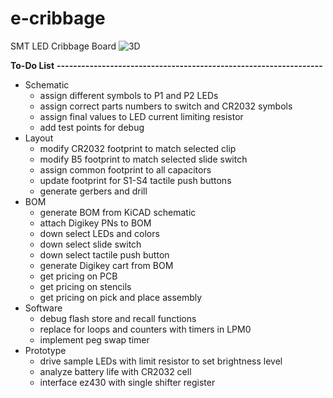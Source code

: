 # e-cribbage
SMT LED Cribbage Board
![3D ](https://github.com/tchristle/e-cribbage/blob/master/KiCAD/3D_image.png)

**To-Do List**
**-----------------------------------------------------------------**
* Schematic
	* assign different symbols to P1 and P2 LEDs
	* assign correct parts numbers to switch and CR2032 symbols
	* assign final values to LED current limiting resistor
	* add test points for debug
* Layout
	* modify CR2032 footprint to match selected clip
	* modify B5 footprint to match selected slide switch
	* assign common footprint to all capacitors
	* update footprint for S1-S4 tactile push buttons
	* generate gerbers and drill
* BOM
	* generate BOM from KiCAD schematic
	* attach Digikey PNs to BOM
	* down select LEDs and colors
	* down select slide switch
	* down select tactile push button
	* generate Digikey cart from BOM
	* get pricing on PCB
	* get pricing on stencils
	* get pricing on pick and place assembly
* Software
	* debug flash store and recall functions
	* replace for loops and counters with timers in LPM0
	* implement peg swap timer
* Prototype
	* drive sample LEDs with limit resistor to set brightness level
	* analyze battery life with CR2032 cell
	* interface ez430 with single shifter register
